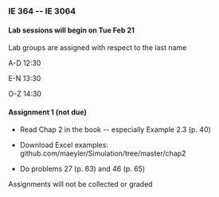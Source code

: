 ### IE 364 -- IE 3064

#### Lab sessions will begin on Tue Feb 21

Lab groups are assigned with respect to the last name

A-D  12:30

E-N  13:30

O-Z  14:30


#### Assignment 1  (not due)

- Read Chap 2 in the book -- especially Example 2.3 (p. 40)

- Download Excel examples: github.com/maeyler/Simulation/tree/master/chap2

- Do problems 27 (p. 63)  and  46 (p. 65)


Assignments will not be collected or graded